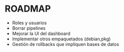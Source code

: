 ROADMAP
=======
  * Roles y usuarios  
  * Borrar pipelines
  * Mejorar la UI del dashboard
  * Implementar otros empaquetados (debian,pkg)
  * Gestión de rollbacks que impliquen bases de datos